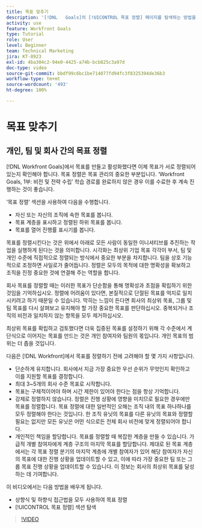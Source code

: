 ```yaml
---
title: 목표 맞추기
description: '[!DNL   Goals]의 [!UICONTROL 목표 정렬] 페이지를 탐색하는 방법을 알아봅니다.'
activity: use
feature: Workfront Goals
type: Tutorial
role: User
level: Beginner
team: Technical Marketing
jira: KT-8923
exl-id: 4ba304c2-94e0-4425-a74b-bcb825c3a97d
doc-type: video
source-git-commit: bbdf99c6bc1be714077fd94fc3f8325394de36b3
workflow-type: tm+mt
source-wordcount: '493'
ht-degree: 100%

---
```


# 목표 맞추기

## 개인, 팀 및 회사 간의 목표 정렬

[!DNL Workfront Goals]에서 목표를 만들고 활성화했다면 이제 목표가 서로 정렬되어 있는지 확인해야 합니다. 목표 정렬은 목표 관리의 중요한 부분입니다. ‘Workfront Goals, 1부: 비전 및 전략 수립’ 학습 경로를 완료하지 않은 경우 이를 수료한 후 계속 진행하는 것이 좋습니다.

<!--Insert link to LP 1, above -->

‘목표 정렬’ 섹션을 사용하여 다음을 수행합니다.

* 자신 또는 자신의 조직에 속한 목표를 봅니다.
* 목표 계층을 표시하고 정렬된 하위 목표를 봅니다.
* 목표를 열어 진행률 표시기를 봅니다.

목표를 정렬시킨다는 것은 위에서 아래로 모든 사람이 동일한 이니셔티브를 추진하는 작업을 실행하게 된다는 것을 의미합니다. 시각화는 최상위 기업 목표 각각이 부서, 팀 및 개인 수준에 직접적으로 정렬되는 방식에서 중요한 부분을 차지합니다. 팀을 상호 기능적으로 조정하면 사일로가 줄어듭니다. 정렬은 모두의 목적에 대한 명확성을 확보하고 조직을 진정 중요한 것에 연결해 주는 역할을 합니다.

회사 목표를 정렬할 때는 이러한 목표가 단순함을 통해 명확성과 초점을 확립하기 위한 것임을 기억하십시오. 정렬에 어려움이 있다면, 본질적으로 단절된 목표를 억지로 일치시키려고 하기 때문일 수 있습니다. 막히는 느낌이 든다면 회사의 최상위 목표, 그룹 및 팀 목표를 다시 살펴보고 유지해야 할 가장 중요한 목표를 판단하십시오. 중복되거나 조직의 비전과 일치하지 않는 항목을 모두 제거하십시오.

최상위 목표를 확립하고 검토했다면 더욱 집중된 목표를 설정하기 위해 각 수준에서 계단식으로 이어지는 목표를 만드는 것은 개인 참여자와 팀원의 몫입니다. 개인 목표의 범위는 더 좁을 것입니다.

<!-- Pro-tips graphic -->

다음은 [!DNL Workfront]에서 목표를 정렬하기 전에 고려해야 할 몇 가지 사항입니다.

* 단순하게 유지합니다. 회사에서 지금 가장 중요한 우선 순위가 무엇인지 확인하고 이를 지원할 목표를 결정합니다.
* 최대 3~5개의 회사 수준 목표로 시작합니다.
* 목표는 구체적이어야 하며 시간 제한이 있어야 한다는 점을 항상 기억합니다.
* 강제로 정렬하지 않습니다. 정렬은 진행 상황에 영향을 미치므로 필요한 경우에만 목표를 정렬합니다. 목표 정렬에 대한 일반적인 오해는 조직 내의 목표 하나하나를 모두 정렬해야 한다는 것입니다. 한 조직 유닛의 목표를 다른 유닛의 목표와 정렬할 필요는 없지만 모든 유닛은 어떤 식으로든 전체 회사 비전에 맞게 정렬되어야 합니다.
* 개인적인 책임을 할당합니다. 목표를 정렬할 때 복잡한 계층을 만들 수 있습니다. 가급적 개별 참여자에게 계층 구조의 마지막 목표를 할당합니다. 제대로 된 목표 계층에서는 각 목표 정렬 분기의 마지막 계층에 개별 참여자가 있어 해당 참여자가 자신의 목표에 대한 진행 상황을 업데이트할 수 있고, 이에 따라 가장 중요한 팀 또는 그룹 목표 진행 상황을 업데이트할 수 있습니다. 이 정보는 회사의 최상위 목표를 달성하는 데 기여합니다.

이 비디오에서는 다음 방법을 배우게 됩니다.

* 상향식 및 하향식 접근법을 모두 사용하여 목표 정렬
* [!UICONTROL 목표 정렬] 섹션 탐색

>[!VIDEO](https://video.tv.adobe.com/v/335195/?quality=12&learn=on&enablevpops=1)
